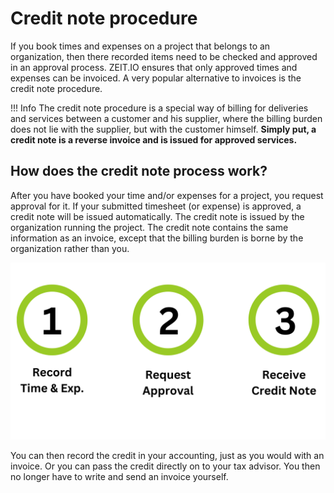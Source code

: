 # Credit note procedure

If you book times and expenses on a project that belongs to an organization, then there recorded items
need to be checked and approved in an approval process. ZEIT.IO ensures
that only approved times and expenses can be invoiced. A very popular alternative to invoices is 
the credit note procedure.

!!! Info
    The credit note procedure is a special way of billing for deliveries and services between a customer and his 
    supplier, where the billing burden does not lie with the supplier, but with the customer himself. 
    **Simply put, a credit note is a reverse invoice and is issued for approved services.**

## How does the credit note process work?

After you have booked your time and/or expenses for a project, you request approval for it. 
If your submitted timesheet (or expense) is approved, a credit note will be issued automatically. 
The credit note is issued by the organization running the project.
The credit note contains the same information as an invoice, except that the billing burden is borne by the 
organization rather than you.

![Gutschriftverfahren auf ZEIT.IO](../img/context-freelance/cn-1-en.png)

You can then record the credit in your accounting, just as you would with an invoice.
Or you can pass the credit directly on to your tax advisor.
You then no longer have to write and send an invoice yourself.

